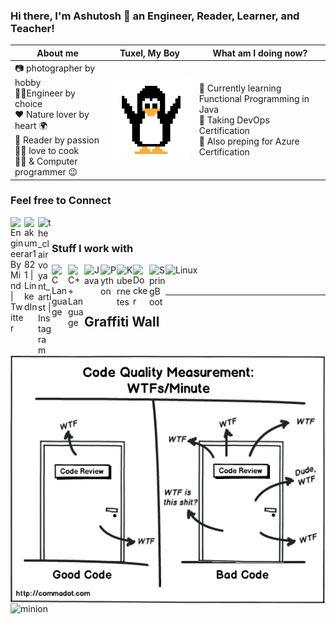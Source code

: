 ### Hi there, I'm Ashutosh  👋  an Engineer, Reader, Learner, and Teacher!


| About me | Tuxel, My Boy | What am I doing now?|
|---------------------------------------------------|------|------------|
| 📷 photographer by hobby <br> 👨‍🔬Engineer by choice<br> ❤️ Nature lover by heart 🌍 <br>  📖 Reader by passion <br> 🍱🥞 love to cook <br> 👨‍💻 & Computer programmer 😉 |![Tuxel](https://raw.githubusercontent.com/ashutosh-18k92/ashutosh-18k92/master/tuxel.gif)| 🌱 Currently learning Functional Programming in Java <br> 👯 Taking DevOps Certification  <br> 🧐 Also preping for Azure Certification |


### Feel free to Connect

[<img align="left" alt="EngineerByMind | Twitter" width="22px" src="https://cdn.jsdelivr.net/npm/simple-icons@v3/icons/twitter.svg" />][twitter]
[<img align="left" alt="akumar1821 | LinkedIn" width="22px" src="https://cdn.jsdelivr.net/npm/simple-icons@v3/icons/linkedin.svg" />][linkedin]
[<img align="left" alt="the_clairvoyant_artist | Instagram" width="22px" src="https://cdn.jsdelivr.net/npm/simple-icons@v3/icons/instagram.svg" />][instagram]

<br />


### Stuff I work with 

<img align="left" alt="C Language" width="26px" src="https://raw.githubusercontent.com/jmnote/z-icons/master/svg/cpp.svg" />

<img align="left" alt="C++ Language" width="26px" src="https://raw.githubusercontent.com/jmnote/z-icons/master/svg/csharp.svg" />

<img align="left" alt="Java" width="26px" src="https://raw.githubusercontent.com/jmnote/z-icons/master/svg/java.svg" />

<img align="left" alt="Python" width="26px" src="https://raw.githubusercontent.com/jmnote/z-icons/master/svg/python.svg" />

<img align="left" alt="Kubernetes" width="26px" src="https://img.icons8.com/color/50/000000/kubernetes.png" />

<img align="left" alt="Docker" width="26px" src="https://img.icons8.com/color/50/000000/docker.png" />

<img align="left" alt="SpringBoot" width="26px" src="https://img.icons8.com/color/50/000000/spring-logo.png" />

<img align="left" alt="Linux" width="64px" src="https://img.shields.io/badge/Linux-FCC624?style=for-the-badge&logo=linux&logoColor=black" />

<br />
<br />

---

[twitter]: https://twitter.com/EngineerByMind
[linkedin]: https://linkedin.com/in/akumar1821
[instagram]: https://instagram.com/the_clairvoyant_artist

## Graffiti Wall

<img align="left" alt="wtf" width="512px" src="https://raw.githubusercontent.com/ashutosh-18k92/ashutosh-18k92/master/wtf.webp" />
<img align="left" alt="minion" width="512px" src="https://giphy.com/embed/l44Qqz6gO6JiVV3pu" />
